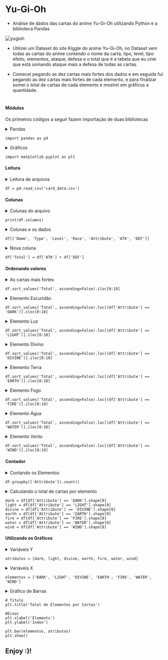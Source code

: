 # Yu-Gi-Oh
- Análise de dados das cartas do anime Yu-Gi-Oh utilizando Python e a biblioteca Pandas

![yugioh](https://user-images.githubusercontent.com/51414398/76413026-709dcc80-6373-11ea-851a-83b4d50b0194.jpg)

- Utilizei um Dataset do site Kiggle do anime Yu-Gi-Oh, no Dataset vem todas as cartas do anime contendo o nome da carta, tipo, level, tipo efeito, elementos, ataque, defesa e o total que é a tabela que eu criei que está somando ataque mais a defesa de todas as cartas.

- Comecei pegando as dez cartas mais fortes dos dados e em seguida fui pegando as dez cartas mais fortes de cada elemento, e para finalizar somei o total de cartas de cada elemento e mostrei em gráficos a quantidade.<h1>



#### Módulos

Os primeiros códigos a seguir fazem importação de duas bibliotecas

<details><summary>Pandas</summary>
Este módulo tem a função de trazer ferramentas para analise de dados.
</details>

```
import pandas as pd
```
<details><summary>Gráficos</summary>
Este módulo serve para fazer exibição de gráficos conforme as estatísticas dos seus dados.
</details>

```
import matplotlib.pyplot as plt
```

#### Leitura

<details><summary>Leitura de arquivos</summary>
Aqui está criando uma variável, em seguida faz a leitura do arquivo.
</details>

```
df = pd.read_csv('card_data.csv')
```

#### Colunas

<details><summary>Colunas do arquivo</summary>
Aqui mostra toda as colunas que contém no arquivo.
</details>

```
print(df.columns)
```

<details><summary>Colunas e os dados</summary>
 Aqui mostra uma lista dentro de outra chamando cada coluna do arquivo para mostrar seus dados.
</details>

```
df[['Name', 'Type', 'Level', 'Race', 'Attribute', 'ATK', 'DEF']]
```

<details><summary>Nova coluna</summary>
Criando uma coluna que esta recebendo o ataque mais a defesa para cada carta.
</details>

```
df['Total'] = df['ATK'] + df['DEF']
```

#### Ordenando valores

<details><summary>As cartas mais fortes</summary>
Ordenando os valores do maior pro menor e pegando as 10 cartas mais fortes do arquivo.
</details>

```
df.sort_values('Total', ascending=False).iloc[0:10]
```

<details><summary>Elemento Escuridão</summary>
Essas são as 10 cartas mais fortes do elemento Escuridão.
</details>

```
df.sort_values('Total', ascending=False).loc[(df['Attribute'] == 'DARK')].iloc[0:10]
```

<details><summary>Elemento Luz</summary>
Essas são as 10 cartas mais fortes de elemento Luz.
</details>

```
df.sort_values('Total', ascending=False).loc[(df['Attribute'] == 'LIGHT')].iloc[0:10]
```

<details><summary>Elemento Divino</summary>
Essas são as 10 cartas mais fortes do elemento Divinas.
</details>

```
df.sort_values('Total', ascending=False).loc[(df['Attribute'] == 'DIVINE')].iloc[0:10]
```

<details><summary>Elemento Terra</summary>
Essas são as 10 cartas de mais fortes de elemento Terra.
</details>

```
df.sort_values('Total', ascending=False).loc[(df['Attribute'] == 'EARTH')].iloc[0:10]
```

<details><summary>Elemento Fogo</summary>
Essas são as 10 cartas mais fortes do elemento Fogo.
</details>

```
df.sort_values('Total', ascending=False).loc[(df['Attribute'] == 'FIRE')].iloc[0:10]
```

<details><summary>Elemento Água</summary>
Essas são as 10 cartas mais fortes de elemento Água.
</details>

```
df.sort_values('Total', ascending=False).loc[(df['Attribute'] == 'WATER')].iloc[0:10]
```

<details><summary>Elemento Vento</summary>
Essas são as 10 cartas mais fortes de elemento Vento.
</details>

```
df.sort_values('Total', ascending=False).loc[(df['Attribute'] == 'WIND')].iloc[0:10]
```


#### Contador

<details><summary>Contando os Elementos</summary>
Contando quantas cartas existem de todos os elementos.
</details>

```
df.groupby(['Attribute']).count()
```

<details><summary>Calculando o total de cartas por elemento</summary>
Calculando quantas cartas de todos elementos.
</details>

```
dark = df[df['Attribute'] == 'DARK'].shape[0]
light = df[df['Attribute'] == 'LIGHT'].shape[0]
divine = df[df['Attribute'] == 'DIVINE'].shape[0]
earth = df[df['Attribute'] == 'EARTH'].shape[0]
fire = df[df['Attribute'] == 'FIRE'].shape[0]
water = df[df['Attribute'] == 'WATER'].shape[0]
wind = df[df['Attribute'] == 'WIND'].shape[0]
```

#### Utilizando os Gráficos

<details><summary>Variáveis Y</summary>
As variáveis armazenando os totais de cartas para acrescentar na parte Y do gráfico.
</details>

```
atributos = [dark, light, divine, earth, fire, water, wind]
```

<details><summary>Variáveis X</summary>
Os nomes de cada elemento para acrescentar na parte X do gráfco.
</details>

```
elementos = ['DARK', 'LIGHT', 'DIVINE', 'EARTH', 'FIRE', 'WATER', 'WIND']
```

<details><summary>Gráfico de Barras</summary>
Aqui está o titulo do gráfico e os eixos.
</details>

```
# Titulo
plt.title('Total de Elementos por Cartas')

#Eixos
plt.xlabel('Elements')
plt.ylabel('Index')

plt.bar(elementos, atributos)
plt.show()
```


## Enjoy :)!
